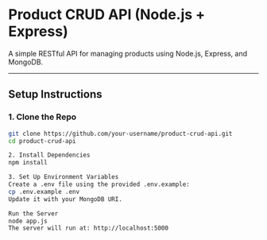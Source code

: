 #  Product CRUD API (Node.js + Express)

A simple RESTful API for managing products using Node.js, Express, and MongoDB.

---

##  Setup Instructions

### 1. Clone the Repo
```bash
git clone https://github.com/your-username/product-crud-api.git
cd product-crud-api

2. Install Dependencies
npm install

3. Set Up Environment Variables
Create a .env file using the provided .env.example:
cp .env.example .env
Update it with your MongoDB URI.

Run the Server
node app.js
The server will run at: http://localhost:5000



